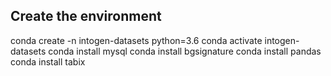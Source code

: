 Create the environment
----------------------

conda create -n intogen-datasets python=3.6
conda activate intogen-datasets
conda install mysql 
conda install bgsignature
conda install pandas
conda install tabix